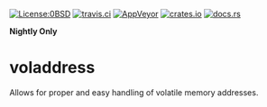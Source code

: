 [![License:0BSD](https://img.shields.io/badge/License-0BSD-brightgreen.svg)](https://opensource.org/licenses/FPL-1.0.0)
[![travis.ci](https://travis-ci.org/rust-console/voladdress.svg?branch=master)](https://travis-ci.org/rust-console/voladdress)
[![AppVeyor](https://ci.appveyor.com/api/projects/status/mjj167w3cy0x87i1?svg=true)](https://ci.appveyor.com/project/Lokathor/voladdress)
[![crates.io](https://img.shields.io/crates/v/voladdress.svg)](https://crates.io/crates/voladdress)
[![docs.rs](https://docs.rs/voladdress/badge.svg)](https://docs.rs/voladdress/)

**Nightly Only**

# voladdress

Allows for proper and easy handling of volatile memory addresses.
